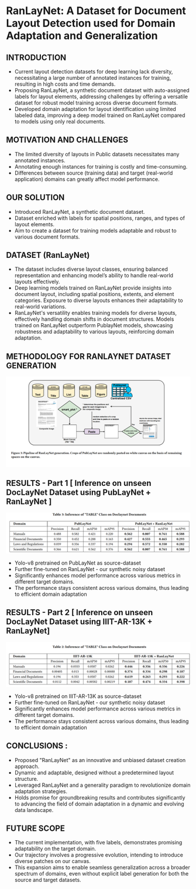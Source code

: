 # RanLayNet: A Dataset for Document Layout Detection used for Domain Adaptation and Generalization

## INTRODUCTION

* Current layout detection datasets for deep learning lack diversity, necessitating a large number of annotated instances for training, resulting in high costs and time demands.
* Proposing RanLayNet, a synthetic document dataset with auto-assigned labels for layout elements, addressing challenges by offering a versatile dataset for robust model training across diverse document formats.
* Developed domain adaptation for layout identification using limited labeled data, improving a deep model trained on RanLayNet compared to models using only real documents.

## MOTIVATION AND CHALLENGES
* The limited diversity of layouts in Public datasets necessitates many annotated instances.
* Annotating enough instances for training is costly and time-consuming.
* Differences between source (training data) and target (real-world application) domains can greatly affect model performance.

## OUR SOLUTION
* Introduced RanLayNet, a synthetic document dataset.
* Dataset enriched with labels for spatial positions, ranges, and types of layout elements.
* Aim to create a dataset for training models adaptable and robust to various document formats.

## DATASET (RanLayNet)
* The dataset includes diverse layout classes, ensuring balanced representation and enhancing model’s ability to handle real-world layouts effectively.
* Deep learning models trained on RanLayNet provide insights into document layout, including spatial positions, extents, and element categories. Exposure to diverse layouts enhances their adaptability to real-world variations.
* RanLayNet's versatility enables training models for diverse layouts, effectively handling domain shifts in document structures. Models trained on RanLayNet outperform PublayNet models, showcasing robustness and adaptability to various layouts, reinforcing domain adaptation.

## METHODOLOGY FOR RANLAYNET DATASET GENERATION 
![Methodology](pipeline_and_tables/methodology.png)

## RESULTS - Part 1 [ Inference on unseen DocLayNet Dataset using PubLayNet + RanLayNet ] 
![Inference_1](pipeline_and_tables/Results_2.png)
* Yolo-v8 pretrained on PubLayNet as source-dataset
* Further fine-tuned on RanLayNet - our synthetic noisy dataset 
* Significantly enhances model performance across various metrics in different target domains.
* The performance stays consistent across various domains, thus leading to efficient domain adaptation

## RESULTS - Part 2 [ Inference on unseen DocLayNet Dataset using IIIT-AR-13K + RanLayNet] 
![Inference_2](pipeline_and_tables/Results_1.png)
* Yolo-v8 pretrained on IIIT-AR-13K as source-dataset
* Further fine-tuned on RanLayNet - our synthetic noisy dataset 
* Significantly enhances model performance across various metrics in different target domains.
* The performance stays consistent across various domains, thus leading to efficient domain adaptation

## CONCLUSIONS : 

* Proposed "RanLayNet" as an innovative and unbiased dataset creation approach. 
* Dynamic and adaptable, designed without a predetermined layout structure. 
* Leveraged RanLayNet and a generality paradigm to revolutionize domain adaptation strategies.
* Holds promise for groundbreaking results and contributes significantly to advancing the field of domain adaptation in a dynamic and evolving data landscape.

## FUTURE SCOPE
* The current implementation, with five labels, demonstrates promising adaptability on the target domain. 
* Our trajectory involves a progressive evolution, intending to introduce diverse patches on our canvas. 
* This expansion aims to enable seamless generalization across a broader spectrum of domains, even without explicit label generation for both the source and target datasets.






